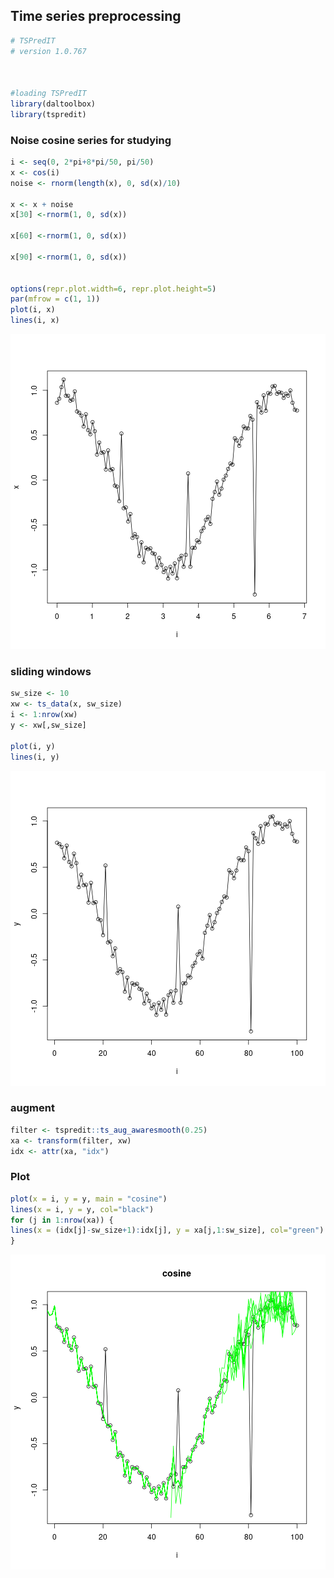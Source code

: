 ## Time series preprocessing


```r
# TSPredIT
# version 1.0.767



#loading TSPredIT
library(daltoolbox) 
library(tspredit) 
```

### Noise cosine series for studying


```r
i <- seq(0, 2*pi+8*pi/50, pi/50)
x <- cos(i)
noise <- rnorm(length(x), 0, sd(x)/10)

x <- x + noise
x[30] <-rnorm(1, 0, sd(x))

x[60] <-rnorm(1, 0, sd(x))

x[90] <-rnorm(1, 0, sd(x))


options(repr.plot.width=6, repr.plot.height=5)  
par(mfrow = c(1, 1))
plot(i, x)
lines(i, x)
```

![plot of chunk unnamed-chunk-2](fig/ts_aug_awaresmooth/unnamed-chunk-2-1.png)

### sliding windows


```r
sw_size <- 10
xw <- ts_data(x, sw_size)
i <- 1:nrow(xw)
y <- xw[,sw_size]

plot(i, y)
lines(i, y)
```

![plot of chunk unnamed-chunk-3](fig/ts_aug_awaresmooth/unnamed-chunk-3-1.png)

### augment


```r
filter <- tspredit::ts_aug_awaresmooth(0.25)
xa <- transform(filter, xw)
idx <- attr(xa, "idx")
```

### Plot


```r
plot(x = i, y = y, main = "cosine")
lines(x = i, y = y, col="black")
for (j in 1:nrow(xa)) {
lines(x = (idx[j]-sw_size+1):idx[j], y = xa[j,1:sw_size], col="green")
}
```

![plot of chunk unnamed-chunk-5](fig/ts_aug_awaresmooth/unnamed-chunk-5-1.png)

